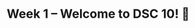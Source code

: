 ---
    title: Week 1 – Welcome to DSC 10! 👋
    weekNumber: 1
    days:
      - date: 2022-1-3
        events:
          "**LEC 1**{: .label .label-lecture } [Introduction](http://datahub.ucsd.edu/user-redirect/git-sync?repo=https://github.com/dsc-courses/dsc10-2022-wi&subPath=lectures/lec01/lecture.ipynb) [🎥](https://www.youtube.com/playlist?list=PLDNbnocpJUhY6eUuOGlaDkXrqcx9Jykv9)":
            "[CIT 1.2-1.3](https://inferentialthinking.com/chapters/01/2/why-data-science.html)"
                
      - date: 2022-1-5
        events:
          "**LEC 2**{: .label .label-lecture } [Association and Causality](http://datahub.ucsd.edu/user-redirect/git-sync?repo=https://github.com/dsc-courses/dsc10-2022-wi&subPath=lectures/lec02/lecture.ipynb) [🎥](https://www.youtube.com/playlist?list=PLDNbnocpJUhZi3cP7G_5nuC2tG5ECXonx)":
            "[CIT 2](https://inferentialthinking.com/chapters/02/causality-and-experiments.html)"
                
      - date: 2022-1-7
        events:
          "**LEC 3**{: .label .label-lecture } [Expressions and Data Types](http://datahub.ucsd.edu/user-redirect/git-sync?repo=https://github.com/dsc-courses/dsc10-2022-wi&subPath=lectures/lec03/lecture.ipynb)":
            "[Notes 1-6](https://notes.dsc10.com/01-getting_started/tools.html)"
                
---